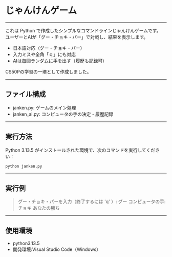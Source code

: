 # じゃんけんゲーム
---
これは Python で作成したシンプルなコマンドラインじゃんけんゲームです。  
ユーザーとAIが「グー・チョキ・パー」で対戦し、結果を表示します。

- 日本語対応（グー・チョキ・パー）
- 入力ミスや全角「ｑ」にも対応
- AIは毎回ランダムに手を出す（履歴も記録可）

CS50Pの学習の一環として作成しました。

---
## ファイル構成

- janken.py: ゲームのメイン処理
- janken_ai.py: コンピュータの手の決定・履歴記録

---
## 実行方法

Python 3.13.5 がインストールされた環境で、次のコマンドを実行してください：

```bash
python janken.py
```

---
## 実行例

> グー・チョキ・パーを入力（終了するには 'q' ）: グー
コンピュータの手: チョキ
あなたの勝ち

---
## 使用環境

- python3.13.5
- 開発環境:Visual Studio Code（Windows）

